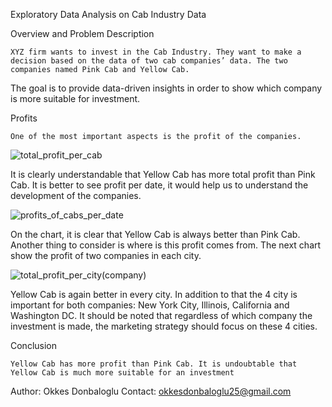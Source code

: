 Exploratory Data Analysis on Cab Industry Data

Overview and Problem Description

	XYZ firm wants to invest in the Cab Industry. They want to make a decision based on the data of two cab companies’ data. The two companies named Pink Cab and Yellow Cab. 
The goal is to provide data-driven insights in order to show which company is more suitable for investment.

Profits

	One of the most important aspects is the profit of the companies. 
 
 ![total_profit_per_cab](https://github.com/okkesd/Cab-Industry-Analysis-for-Investment/assets/110696706/4c9d7d93-5ef6-4fee-9fba-4bfc19ed2853)


 It is clearly understandable that Yellow Cab has more total profit than Pink Cab. It is better to see profit per date, it would help us to understand the development of the companies.
 
 ![profits_of_cabs_per_date](https://github.com/okkesd/Cab-Industry-Analysis-for-Investment/assets/110696706/3d138f5a-448e-4bff-ad06-11ad4ee04391)

	
 On the chart, it is clear that Yellow Cab is always better than Pink Cab. Another thing to consider is where is this profit comes from. The next chart show the profit of two companies in each city.
 
 ![total_profit_per_city(company)](https://github.com/okkesd/Cab-Industry-Analysis-for-Investment/assets/110696706/0c145a98-69ec-4ebe-83c0-f94bcf4ecad4)



 Yellow Cab is again better in every city. In addition to that the 4 city is important for both companies: New York City, Illinois, California and Washington DC. It should be noted that regardless of which company the investment is made, the marketing strategy should focus on these 4 cities.
 
Conclusion

	Yellow Cab has more profit than Pink Cab. It is undoubtable that Yellow Cab is much more suitable for an investment
 


Author: Okkes Donbaloglu
Contact: okkesdonbaloglu25@gmail.com
